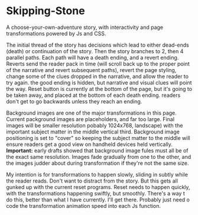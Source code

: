 # Skipping-Stone
A choose-your-own-adventure story, with interactivity and page transformations powered by Js and CSS.

The initial thread of the story has decisions which lead to either dead-ends (death) or continuation of the story. Then the story branches to 2, then 4 parallel paths. Each path will have a death ending, and a revert ending. Reverts send the reader pack in time (will scroll back up to the proper point of the narrative and revert subsequent paths), revert the page styling, change some of the clues dropped in the narrative, and allow the reader to try again. the good ending is hidden, but narrative and visual clues will point the way. Reset button is currently at the bottom of the page, but it's going to be taken away, and placed at the bottom of each death ending. readers don't get to go backwards unless they reach an ending.

Background images are one of the major transformations in this page. Current packground images are placeholders, and far too large. Final images will be smaller resolution pobably 1024x768, landscape) with the important subject matter in the middle vertical third. Background image positioning is set to "cover" so keeping the subject matter to the middle will ensure readers get a good view on handheld devices held vertically. **Important:** early drafts showed that background image fules must all be of the exact same resolution. Images fade gradually from one to the other, and the images judder about during transformation if they're not the same size.

My intention is for transformations to happen slowly, sliding in subtly while the reader reads. Don't want to distract from the story. But this gets all gunked up with the current reset programs. Reset needs to happen quickly, with the transformations happening swiftly, but smoothly. There's a way t do this, better than what I have currently. I'll get there. Probably just need o code the transformation animation speed into each Js function.
